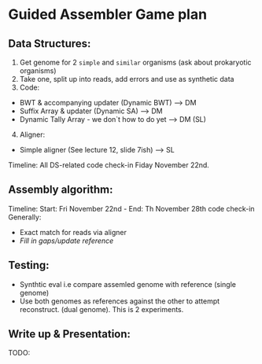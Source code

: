 Guided Assembler Game plan
=========================

Data Structures:
----------------
1. Get genome for 2 `simple` and `similar` organisms (ask about prokaryotic organisms) 
2. Take one, split up into reads, add errors and use as synthetic data 
3. Code:
  - BWT & accompanying updater (Dynamic BWT) --> DM
  - Suffix Array & updater (Dynamic SA) --> DM
  - Dynamic Tally Array - we don`t how to do yet --> DM (SL)
4. Aligner:
  - Simple aligner (See lecture 12, slide 7ish) --> SL

Timeline: All DS-related code check-in Fiday November 22nd. 

Assembly algorithm:
------------------
Timeline: Start: Fri November 22nd - End: Th November 28th code check-in
Generally:
- Exact match for reads via aligner
- *Fill in gaps/update reference*

Testing:
-------
- Synthtic eval i.e compare assemled genome with reference (single genome)
- Use both genomes as references against the other to attempt reconstruct. (dual genome). This is 2 experiments.

Write up & Presentation:
------------------------
TODO: 


